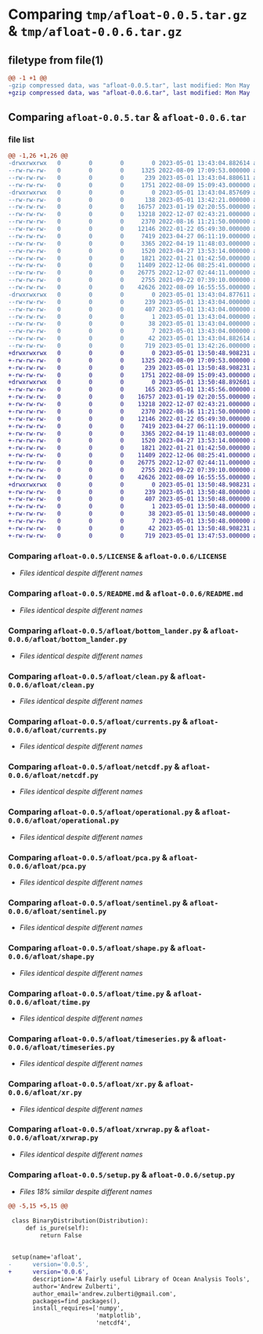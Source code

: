 # Comparing `tmp/afloat-0.0.5.tar.gz` & `tmp/afloat-0.0.6.tar.gz`

## filetype from file(1)

```diff
@@ -1 +1 @@
-gzip compressed data, was "afloat-0.0.5.tar", last modified: Mon May  1 13:43:04 2023, max compression
+gzip compressed data, was "afloat-0.0.6.tar", last modified: Mon May  1 13:50:48 2023, max compression
```

## Comparing `afloat-0.0.5.tar` & `afloat-0.0.6.tar`

### file list

```diff
@@ -1,26 +1,26 @@
-drwxrwxrwx   0        0        0        0 2023-05-01 13:43:04.882614 afloat-0.0.5/
--rw-rw-rw-   0        0        0     1325 2022-08-09 17:09:53.000000 afloat-0.0.5/LICENSE
--rw-rw-rw-   0        0        0      239 2023-05-01 13:43:04.880611 afloat-0.0.5/PKG-INFO
--rw-rw-rw-   0        0        0     1751 2022-08-09 15:09:43.000000 afloat-0.0.5/README.md
-drwxrwxrwx   0        0        0        0 2023-05-01 13:43:04.857609 afloat-0.0.5/afloat/
--rw-rw-rw-   0        0        0      138 2023-05-01 13:42:21.000000 afloat-0.0.5/afloat/__init__.py
--rw-rw-rw-   0        0        0    16757 2023-01-19 02:20:55.000000 afloat-0.0.5/afloat/bottom_lander.py
--rw-rw-rw-   0        0        0    13218 2022-12-07 02:43:21.000000 afloat-0.0.5/afloat/clean.py
--rw-rw-rw-   0        0        0     2370 2022-08-16 11:21:50.000000 afloat-0.0.5/afloat/currents.py
--rw-rw-rw-   0        0        0    12146 2022-01-22 05:49:30.000000 afloat-0.0.5/afloat/netcdf.py
--rw-rw-rw-   0        0        0     7419 2023-04-27 06:11:19.000000 afloat-0.0.5/afloat/operational.py
--rw-rw-rw-   0        0        0     3365 2022-04-19 11:48:03.000000 afloat-0.0.5/afloat/pca.py
--rw-rw-rw-   0        0        0     1520 2023-04-27 13:53:14.000000 afloat-0.0.5/afloat/sentinel.py
--rw-rw-rw-   0        0        0     1821 2022-01-21 01:42:50.000000 afloat-0.0.5/afloat/shape.py
--rw-rw-rw-   0        0        0    11409 2022-12-06 08:25:41.000000 afloat-0.0.5/afloat/time.py
--rw-rw-rw-   0        0        0    26775 2022-12-07 02:44:11.000000 afloat-0.0.5/afloat/timeseries.py
--rw-rw-rw-   0        0        0     2755 2021-09-22 07:39:10.000000 afloat-0.0.5/afloat/xr.py
--rw-rw-rw-   0        0        0    42626 2022-08-09 16:55:55.000000 afloat-0.0.5/afloat/xrwrap.py
-drwxrwxrwx   0        0        0        0 2023-05-01 13:43:04.877611 afloat-0.0.5/afloat.egg-info/
--rw-rw-rw-   0        0        0      239 2023-05-01 13:43:04.000000 afloat-0.0.5/afloat.egg-info/PKG-INFO
--rw-rw-rw-   0        0        0      407 2023-05-01 13:43:04.000000 afloat-0.0.5/afloat.egg-info/SOURCES.txt
--rw-rw-rw-   0        0        0        1 2023-05-01 13:43:04.000000 afloat-0.0.5/afloat.egg-info/dependency_links.txt
--rw-rw-rw-   0        0        0       38 2023-05-01 13:43:04.000000 afloat-0.0.5/afloat.egg-info/requires.txt
--rw-rw-rw-   0        0        0        7 2023-05-01 13:43:04.000000 afloat-0.0.5/afloat.egg-info/top_level.txt
--rw-rw-rw-   0        0        0       42 2023-05-01 13:43:04.882614 afloat-0.0.5/setup.cfg
--rw-rw-rw-   0        0        0      719 2023-05-01 13:42:26.000000 afloat-0.0.5/setup.py
+drwxrwxrwx   0        0        0        0 2023-05-01 13:50:48.908231 afloat-0.0.6/
+-rw-rw-rw-   0        0        0     1325 2022-08-09 17:09:53.000000 afloat-0.0.6/LICENSE
+-rw-rw-rw-   0        0        0      239 2023-05-01 13:50:48.908231 afloat-0.0.6/PKG-INFO
+-rw-rw-rw-   0        0        0     1751 2022-08-09 15:09:43.000000 afloat-0.0.6/README.md
+drwxrwxrwx   0        0        0        0 2023-05-01 13:50:48.892601 afloat-0.0.6/afloat/
+-rw-rw-rw-   0        0        0      165 2023-05-01 13:45:56.000000 afloat-0.0.6/afloat/__init__.py
+-rw-rw-rw-   0        0        0    16757 2023-01-19 02:20:55.000000 afloat-0.0.6/afloat/bottom_lander.py
+-rw-rw-rw-   0        0        0    13218 2022-12-07 02:43:21.000000 afloat-0.0.6/afloat/clean.py
+-rw-rw-rw-   0        0        0     2370 2022-08-16 11:21:50.000000 afloat-0.0.6/afloat/currents.py
+-rw-rw-rw-   0        0        0    12146 2022-01-22 05:49:30.000000 afloat-0.0.6/afloat/netcdf.py
+-rw-rw-rw-   0        0        0     7419 2023-04-27 06:11:19.000000 afloat-0.0.6/afloat/operational.py
+-rw-rw-rw-   0        0        0     3365 2022-04-19 11:48:03.000000 afloat-0.0.6/afloat/pca.py
+-rw-rw-rw-   0        0        0     1520 2023-04-27 13:53:14.000000 afloat-0.0.6/afloat/sentinel.py
+-rw-rw-rw-   0        0        0     1821 2022-01-21 01:42:50.000000 afloat-0.0.6/afloat/shape.py
+-rw-rw-rw-   0        0        0    11409 2022-12-06 08:25:41.000000 afloat-0.0.6/afloat/time.py
+-rw-rw-rw-   0        0        0    26775 2022-12-07 02:44:11.000000 afloat-0.0.6/afloat/timeseries.py
+-rw-rw-rw-   0        0        0     2755 2021-09-22 07:39:10.000000 afloat-0.0.6/afloat/xr.py
+-rw-rw-rw-   0        0        0    42626 2022-08-09 16:55:55.000000 afloat-0.0.6/afloat/xrwrap.py
+drwxrwxrwx   0        0        0        0 2023-05-01 13:50:48.908231 afloat-0.0.6/afloat.egg-info/
+-rw-rw-rw-   0        0        0      239 2023-05-01 13:50:48.000000 afloat-0.0.6/afloat.egg-info/PKG-INFO
+-rw-rw-rw-   0        0        0      407 2023-05-01 13:50:48.000000 afloat-0.0.6/afloat.egg-info/SOURCES.txt
+-rw-rw-rw-   0        0        0        1 2023-05-01 13:50:48.000000 afloat-0.0.6/afloat.egg-info/dependency_links.txt
+-rw-rw-rw-   0        0        0       38 2023-05-01 13:50:48.000000 afloat-0.0.6/afloat.egg-info/requires.txt
+-rw-rw-rw-   0        0        0        7 2023-05-01 13:50:48.000000 afloat-0.0.6/afloat.egg-info/top_level.txt
+-rw-rw-rw-   0        0        0       42 2023-05-01 13:50:48.908231 afloat-0.0.6/setup.cfg
+-rw-rw-rw-   0        0        0      719 2023-05-01 13:47:53.000000 afloat-0.0.6/setup.py
```

### Comparing `afloat-0.0.5/LICENSE` & `afloat-0.0.6/LICENSE`

 * *Files identical despite different names*

### Comparing `afloat-0.0.5/README.md` & `afloat-0.0.6/README.md`

 * *Files identical despite different names*

### Comparing `afloat-0.0.5/afloat/bottom_lander.py` & `afloat-0.0.6/afloat/bottom_lander.py`

 * *Files identical despite different names*

### Comparing `afloat-0.0.5/afloat/clean.py` & `afloat-0.0.6/afloat/clean.py`

 * *Files identical despite different names*

### Comparing `afloat-0.0.5/afloat/currents.py` & `afloat-0.0.6/afloat/currents.py`

 * *Files identical despite different names*

### Comparing `afloat-0.0.5/afloat/netcdf.py` & `afloat-0.0.6/afloat/netcdf.py`

 * *Files identical despite different names*

### Comparing `afloat-0.0.5/afloat/operational.py` & `afloat-0.0.6/afloat/operational.py`

 * *Files identical despite different names*

### Comparing `afloat-0.0.5/afloat/pca.py` & `afloat-0.0.6/afloat/pca.py`

 * *Files identical despite different names*

### Comparing `afloat-0.0.5/afloat/sentinel.py` & `afloat-0.0.6/afloat/sentinel.py`

 * *Files identical despite different names*

### Comparing `afloat-0.0.5/afloat/shape.py` & `afloat-0.0.6/afloat/shape.py`

 * *Files identical despite different names*

### Comparing `afloat-0.0.5/afloat/time.py` & `afloat-0.0.6/afloat/time.py`

 * *Files identical despite different names*

### Comparing `afloat-0.0.5/afloat/timeseries.py` & `afloat-0.0.6/afloat/timeseries.py`

 * *Files identical despite different names*

### Comparing `afloat-0.0.5/afloat/xr.py` & `afloat-0.0.6/afloat/xr.py`

 * *Files identical despite different names*

### Comparing `afloat-0.0.5/afloat/xrwrap.py` & `afloat-0.0.6/afloat/xrwrap.py`

 * *Files identical despite different names*

### Comparing `afloat-0.0.5/setup.py` & `afloat-0.0.6/setup.py`

 * *Files 18% similar despite different names*

```diff
@@ -5,15 +5,15 @@
 
 class BinaryDistribution(Distribution):
     def is_pure(self):
         return False
 
 		
 setup(name='afloat',
-      version='0.0.5',
+      version='0.0.6',
       description='A Fairly useful Library of Ocean Analysis Tools',
       author='Andrew Zulberti',
       author_email='andrew.zulberti@gmail.com',
       packages=find_packages(),
       install_requires=['numpy',
                         'matplotlib', 
                         'netcdf4',
```

